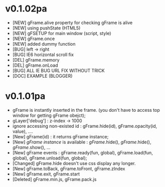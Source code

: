 v0.1.02pa
===

*  [NEW] gFrame.alive property for checking gFrame is alive 
*  [NEW] using pushState (HTML5)
*  [NEW] gFSETUP for main window (script, style)
*  [NEW] gFrame.once
*  [NEW] added dummy function
*  [BUG] left -> right 
*  [BUG] IE6 horizontal scroll fix
*  [DEL] gFrame.memory 
*  [DEL] gFrame.onLoad 
*  [BUG] ALL IE BUG URL FIX WITHOUT TRICK
*  [DOC] EXAMPLE (BLOGGER)



v0.1.01pa
===

*   gFrame is instantly inserted in the frame. (you don't have to access top window for getting gFrame obejct);
*   gLayer['debug']  : z-index -> 1000
*   ignore accessing non-existed id : gFrame.hide(id), gFrame.opacity(id, value), .... 
*   [New] gFrame(id) : it returns gFrame instance;
*   [New] _gFrame instance_ is available : _gFrame_.hide(), _gFrame_.hide(), _gFrame_.show(), ...
*   [New] gFrame events : gFrame.ready(fun, global), gFrame.load(fun, global), gFrame.unload(fun, global);
*   [Changed] gFrame.hide doesn't use css display any longer.
*   [New] gFrame.toBack, gFrame.toFront, gFrame.zIndex
*   [New] gFrame.exit, gFrame.start
*   [Deleted] gFrame.min.js, gFrame.pack.js 